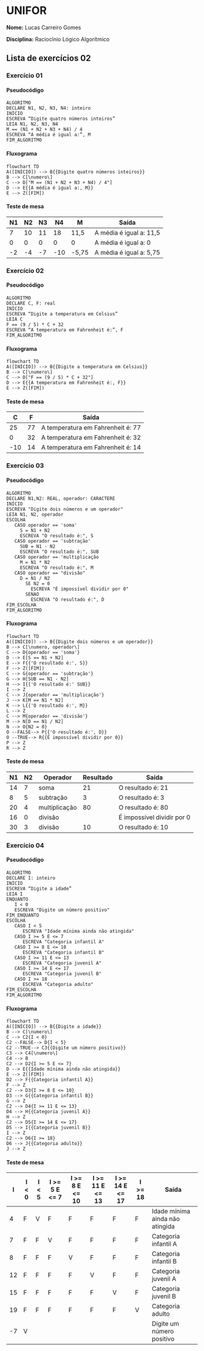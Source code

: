 # UNIFOR
**Nome:** Lucas Carreiro Gomes

**Disciplina:** Raciocínio Lógico Algorítmico

## Lista de exercícios 02

### Exercício 01

#### Pseudocódigo
```
ALGORITMO
DECLARE N1, N2, N3, N4: inteiro
INÍCIO
ESCREVA “Digite quatro números inteiros”
LEIA N1, N2, N3, N4
M == (N1 + N2 + N3 + N4) / 4
ESCREVA “A média é igual a:”, M
FIM_ALGORITMO
```
#### Fluxograma
```mermaid
flowchart TD
A([INÍCIO]) --> B{{Digite quatro números inteiros}}
B --> C[\numero\]
C --> D["M == (N1 + N2 + N3 + N4) / 4"]
D --> E{{A média é igual a:, M}}
E --> Z([FIM])
```
#### Teste de mesa
| N1 | N2 | N3 | N4 | M | Saída |
| -- | -- | -- | -- | -- | -- |
| 7 | 10 | 11 | 18 | 11,5 | A média é igual a: 11,5 |
| 0 | 0 | 0 | 0 | 0 | A média é igual a: 0 |
| -2 | -4 | -7 | -10 | -5,75 | A média é igual a: 5,75 |

### Exercício 02

#### Pseudocódigo
```
ALGORITMO
DECLARE C, F: real
INÍCIO
ESCREVA “Digite a temperatura em Celsius”
LEIA C
F == (9 / 5) * C + 32
ESCREVA “A temperatura em Fahrenheit é:”, F
FIM_ALGORITMO
```
#### Fluxograma
```mermaid
flowchart TD
A([INÍCIO]) --> B{{Digite a temperatura em Celsius}}
B --> C[\numero\]
C --> D["F == (9 / 5) * C + 32"]
D --> E{{A temperatura em Fahrenheit é:, F}}
E --> Z([FIM])
```
#### Teste de mesa
| C | F | Saída |
| -- | -- | -- |
| 25 | 77 | A temperatura em Fahrenheit é: 77 |
| 0 | 32 | A temperatura em Fahrenheit é: 32 |
| -10 | 14 | A temperatura em Fahrenheit é: 14 |

### Exercício 03

#### Pseudocódigo
```
ALGORITMO
DECLARE N1,N2: REAL, operador: CARACTERE
INÍCIO
ESCREVA "Digite dois números e um operador"
LEIA N1, N2, operador
ESCOLHA
   CASO operador == 'soma'
     S = N1 + N2
     ESCREVA "O resultado é:", S
   CASO operador == 'subtração'
     SUB = N1 - N2
     ESCREVA "O resultado é:", SUB
   CASO operador == 'multiplicação
     M = N1 * N2
     ESCREVA "O resultado é:", M
   CASO operador == "divisão"
     D = N1 / N2
       SE N2 = 0
         ESCREVA "É impossível dividir por 0"
       SENAO
         ESCREVA "O resultado é:", D
FIM_ESCOLHA
FIM_ALGORITMO
```
#### Fluxograma
```mermaid
flowchart TD
A([INÍCIO]) --> B{{Digite dois números e um operador}}
B --> C[\numero, operador\]
C --> D{operador == 'soma'}
D --> E[S == N1 + N2]
E --> F{{'O resultado é:', S}}
F --> Z([FIM])
C --> G{operador == 'subtração'}
G --> H[SUB == N1 - N2]
H --> I{{'O resultado é:' SUB}}
I --> Z
C --> J{operador == 'multiplicação'}
J --> K[M == N1 * N2]
K --> L{{'O resultado é:', M}}
L --> Z
C --> M{operador == 'divisão'}
M --> N[D == N1 / N2]
N --> O{N2 = 0}
O --FALSE--> P{{'O resultado é:', D}}
O --TRUE--> R{{É impossível dividir por 0}}
P --> Z
R --> Z
```
#### Teste de mesa
| N1 | N2 | Operador | Resultado | Saída |
| -- | -- | -- | -- | -- |
| 14 | 7 | soma | 21 | O resultado é: 21 |
| 8 | 5 | subtração | 3 | O resultado é: 3 |
| 20 | 4 | multiplicação | 80 | O resultado é: 80 |
| 16 | 0 | divisão |  | É impossível dividir por 0 |
| 30 | 3 | divisão | 10 | O resultado é: 10 |

### Exercício 04

#### Pseudocódigo
```
ALGORITMO
DECLARE I: inteiro
INÍCIO
ESCREVA “Digite a idade”
LEIA I
ENQUANTO
   I < 0
   ESCREVA "Digite um número positivo"
FIM_ENQUANTO
ESCOLHA
   CASO I < 5
      ESCREVA "Idade mínima ainda não atingida"
   CASO I >= 5 E <= 7
      ESCREVA "Categoria infantil A"
   CASO I >= 8 E <= 10
      ESCREVA "Categoria infantil B"
   CASO I >= 11 E <= 13
      ESCREVA "Categoria juvenil A"
   CASO I >= 14 E <= 17
      ESCREVA "Categoria juvenil B"
   CASO I >= 18
      ESCREVA "Categoria adulto"
FIM_ESCOLHA
FIM_ALGORITMO
```
#### Fluxograma
```mermaid
flowchart TD
A([INÍCIO]) --> B{{Digite a idade}}
B --> C[\numero\]
C --> C2{I < 0}
C2 --FALSE--> D{I < 5}
C2 --TRUE--> C3{{Digite um número positivo}}
C3 --> C4[\numero\]
C4 --> B
C2 --> D2{I >= 5 E <= 7}
D --> E{{Idade mínima ainda não atingida}}
E --> Z([FIM])
D2 --> F{{Categoria infantil A}}
F --> Z
C2 --> D3{I >= 8 E <= 10}
D3 --> G{{Categoria infantil B}}
G --> Z
C2 --> D4{I >= 11 E <= 13}
D4 --> H{{Categoria juvenil A}}
H --> Z
C2 --> D5{I >= 14 E <= 17}
D5 --> I{{Categoria juvenil B}}
I --> Z
C2 --> D6{I >= 18}
D6 --> J{{Categoria adulto}}
J --> Z
```
#### Teste de mesa
| I | I < 0 | I < 5 | I >= 5 E <= 7 | I >= 8 E <= 10 | I >= 11 E <= 13 | I >= 14 E <= 17 | I >= 18 | Saída |
| -- | -- | -- | -- | -- | -- | -- | -- | -- |
| 4 | F | V | F | F | F | F | F | Idade mínima ainda não atingida |
| 7 | F | F | V | F | F | F | F | Categoria infantil A |
| 8 | F | F | F | V | F | F | F | Categoria infantil B |
| 12 | F | F | F | F | V | F | F | Categoria juvenil A |
| 15 | F | F | F | F | F | V | F | Categoria juvenil B |
| 19 | F | F | F | F | F | F | V | Categoria adulto |
| -7 | V |  |  |  |  |  |  | Digite um número positivo |
